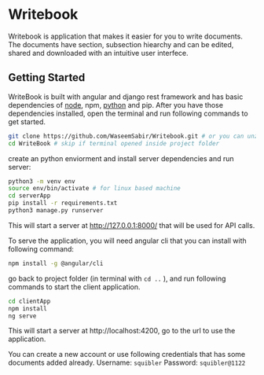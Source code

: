 # Writebook
Writebook is application that makes it easier for you to write documents. The documents have section, subsection hiearchy and can be edited, shared and downloaded with an intuitive user interfece. 

## Getting Started
WriteBook is built with angular and django rest framework and has basic dependencies of [node](https://nodejs.org/en/), npm, [python](https://www.python.org/) and pip. After you have those dependencies  installed, open the terminal and run following commands to get started.

```bash
git clone https://github.com/WaseemSabir/Writebook.git # or you can unzip the code
cd WriteBook # skip if terminal opened inside project folder
```

create an python enviorment and install server dependencies and run server:
```bash
python3 -m venv env
source env/bin/activate # for linux based machine
cd serverApp
pip install -r requirements.txt
python3 manage.py runserver
```
This will start a server at http://127.0.0.1:8000/ that will be used for API calls.

To serve the application, you will need angular cli that you can install with following command:
```bash
npm install -g @angular/cli
```

go back to project folder (in terminal with `cd ..` ), and run following commands to start the client application.
```bash
cd clientApp
npm install
ng serve
```

This will start a server at http://localhost:4200, go to the url to use the application.

You can create a new account or use following credentials that has some documents added already.
Username: `squibler`
Password: `squibler@1122`